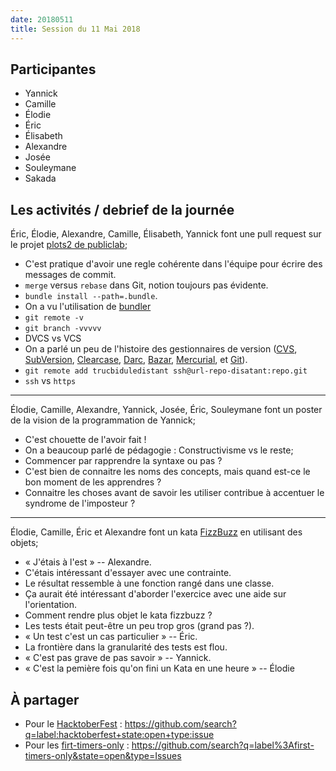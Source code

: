 ```yaml
---
date: 20180511
title: Session du 11 Mai 2018
---
```


## Participantes

- Yannick
- Camille
- Élodie
- Éric
- Élisabeth
- Alexandre
- Josée
- Souleymane
- Sakada


## Les activités / debrief de la journée

Éric, Élodie, Alexandre, Camille, Élisabeth, Yannick font une pull request sur le projet [plots2 de publiclab](https://github.com/publiclab/plots2);

- C'est pratique d'avoir une regle cohérente dans l'équipe pour écrire des messages de commit.
- `merge` versus `rebase` dans Git, notion toujours pas évidente.
- `bundle install --path=.bundle`.
- On a vu l'utilisation de [bundler](http://bundler.io/)
- `git remote -v`
- `git branch -vvvvv`
- DVCS vs VCS
- On a parlé un peu de l'histoire des gestionnaires de version ([CVS](http://cvs.nongnu.org/), [SubVersion](https://subversion.apache.org/), [Clearcase](https://www.ibm.com/us-en/marketplace/rational-clearcase), [Darc](http://darcs.net/), [Bazar](http://bazaar.canonical.com/en/), [Mercurial](https://www.mercurial-scm.org/), et [Git](https://git-scm.com/)).
- `git remote add trucbiduledistant ssh@url-repo-disatant:repo.git`
- `ssh` vs `https`

---

Élodie, Camille, Alexandre, Yannick, Josée, Éric, Souleymane font un poster de la vision de la programmation de Yannick;

- C'est chouette de l'avoir fait !
- On a beaucoup parlé de pédagogie : Constructivisme vs le reste;
- Commencer par rapprendre la syntaxe ou pas ?
- C'est bien de connaitre les noms des concepts, mais quand est-ce le bon moment de les apprendres ?
- Connaitre les choses avant de savoir les utiliser contribue à accentuer le syndrome de l'imposteur ?


---

Élodie, Camille, Éric et Alexandre font un kata [FizzBuzz](http://codingdojo.org/kata/FizzBuzz/) en utilisant des objets;

- « J'étais à l'est » -- Alexandre.
- C'étais intéressant d'essayer avec une contrainte.
- Le résultat ressemble à une fonction rangé dans une classe.
- Ça aurait été intéressant d'aborder l'exercice avec une aide sur l'orientation.
- Comment rendre plus objet le kata fizzbuzz ?
- Les tests était peut-être un peu trop gros (grand pas ?).
- « Un test c'est un cas particulier » -- Éric.
- La frontière dans la granularité des tests est flou.
- « C'est pas grave de pas savoir » -- Yannick.
- « C'est la pemière fois qu'on fini un Kata en une heure » -- Élodie

## À partager

- Pour le [HacktoberFest](https://hacktoberfest.digitalocean.com/) : https://github.com/search?q=label:hacktoberfest+state:open+type:issue
- Pour les [firt-timers-only](http://www.firsttimersonly.com/) : https://github.com/search?q=label%3Afirst-timers-only&state=open&type=Issues
